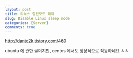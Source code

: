 ```yaml
---
layout: post
title: 리눅스 절전모드 해제
slug: Disable Linux sleep mode
categories: [Server]
comments: true
---
```


<http://dante2k.tistory.com/460>

ubuntu 에 관한 글이지만, centos 에서도 정상적으로 작동하네요 ㅎㅎ
